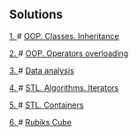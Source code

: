 ## Solutions

<a href = "https://github.com/fadyat/ITMO-PROBLEMS/blob/master/Programming/II%20semester/Problems/classes.pdf"> 1. </a> #
<a href = "https://github.com/fadyat/ITMO-PROBLEMS/tree/master/Programming/II%20semester/Labs/lab1"> OOP. Classes. Inheritance </a>

<a href = "https://github.com/fadyat/ITMO-PROBLEMS/blob/master/Programming/II%20semester/Problems/operatorOverloading.pdf"> 2. </a> #
<a href = "https://github.com/fadyat/ITMO-PROBLEMS/tree/master/Programming/II%20semester/Labs/lab2"> OOP. Operators overloading </a>

<a href = "https://github.com/fadyat/ITMO-PROBLEMS/blob/master/Programming/II%20semester/Problems/dataAnalysis.pdf"> 3. </a> #
<a href = "https://github.com/fadyat/ITMO-PROBLEMS/tree/master/Programming/II%20semester/Labs/lab3"> Data analysis </a>

<a href = "https://github.com/fadyat/ITMO-PROBLEMS/blob/master/Programming/II%20semester/Problems/algoStl.pdf"> 4. </a> #
<a href = "https://github.com/fadyat/ITMO-PROBLEMS/tree/master/Programming/II%20semester/Labs/lab4"> STL. Algorithms. Iterators </a>

<a href = "https://github.com/fadyat/ITMO-PROBLEMS/blob/master/Programming/II%20semester/Problems/containersStl.pdf"> 5. </a> #
<a href = "https://github.com/fadyat/ITMO-PROBLEMS/tree/master/Programming/II%20semester/Labs/lab5"> STL. Containers </a>

<a href = "https://github.com/fadyat/ITMO-PROBLEMS/blob/master/Programming/II%20semester/Problems/RubiksCube.pdf"> 6. </a> #
<a href = "https://github.com/fadyat/ITMO-PROBLEMS/tree/master/Programming/II%20semester/Labs/lab6"> Rubiks Cube </a>
